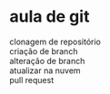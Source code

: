 # aula de git

clonagem de repositório<br>
criação de branch<br>
alteração de branch<br>
atualizar na nuvem<br>
pull request
